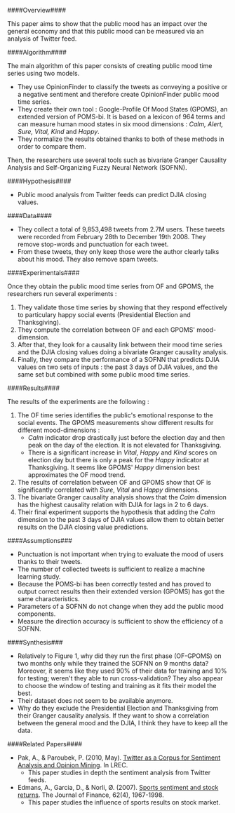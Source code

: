 ####Overview####

This paper aims to show that the public mood has an impact over the general economy and that this public mood can be measured via an analysis of Twitter feed.

####Algorithm####

The main algorithm of this paper consists of creating public mood time series using two models.

- They use OpinionFinder to classify the tweets as conveying a positive or a negative sentiment and therefore create OpinionFinder public mood time series.
- They create their own tool : Google-Profile Of Mood States (GPOMS), an extended version of POMS-bi. It is based on a lexicon of 964 terms and can measure human mood states in six mood dimensions : *Calm, Alert, Sure, Vital, Kind* and *Happy*.
- They normalize the results obtained thanks to both of these methods in order to compare them.

Then, the researchers use several tools such as bivariate Granger Causality Analysis and Self-Organizing Fuzzy Neural Network (SOFNN).

####Hypothesis####

- Public mood analysis from Twitter feeds can predict DJIA closing values.

####Data####

- They collect a total of 9,853,498 tweets from 2.7M users. These tweets were recorded from February 28th to December 19th 2008. They remove stop-words and punctuation for each tweet.
- From these tweets, they only keep those were the author clearly talks about his mood. They also remove spam tweets.

####Experimentals####

Once they obtain the public mood time series from OF and GPOMS, the researchers run several experiments :

1. They validate those time series by showing that they respond effectively to particulary happy social events (Presidential Election and Thanksgiving).
2. They compute the correlation between OF and each GPOMS' mood-dimension.
3. After that, they look for a causality link between their mood time series and the DJIA closing values doing a bivariate Granger causality analysis.
4. Finally, they compare the performance of a SOFNN that predicts DJIA values on two sets of inputs : the past 3 days of DJIA values, and the same set but combined with some public mood time series.

####Results####

The results of the experiments are the following :

1. The OF time series identifies the public's emotional response to the social events. The GPOMS measurements show different results for different mood-dimensions :
	- *Calm* indicator drop drastically just before the election day and then peak on the day of the election. It is not elevated for Thanksgiving.
	- There is a significant increase in *Vital*, *Happy* and *Kind* scores on election day but there is only a peak for the *Happy* indicator at Thanksgiving.
It seems like GPOMS' *Happy* dimension best approximates the OF mood trend.
2. The results of correlation between OF and GPOMS show that OF is significantly correlated with *Sure*, *Vital* and *Happy* dimensions.
3. The bivariate Granger causality analysis shows that the *Calm* dimension has the highest causality relation with DJIA for lags in 2 to 6 days.
4. Their final experiment supports the hypothesis that adding the *Calm* dimension to the past 3 days of DJIA values allow them to obtain better results on the DJIA closing value predictions.

####Assumptions###
- Punctuation is not important when trying to evaluate the mood of users thanks to their tweets.
- The number of collected tweets is sufficient to realize a machine learning study.
- Because the POMS-bi has been correctly tested and has proved to output correct results then their extended version (GPOMS) has got the same characteristics.
- Parameters of a SOFNN do not change when they add the public mood components.
- Measure the direction accuracy is sufficient to show the efficiency of a SOFNN.

####Synthesis###
- Relatively to Figure 1, why did they run the first phase (OF-GPOMS) on two months only while they trained the SOFNN on 9 months data? Moreover, it seems like they used 90% of their data for training and 10% for testing; weren't they able to run cross-validation? They also appear to choose the window of testing and training as it fits their model the best.
- Their dataset does not seem to be available anymore.
- Why do they exclude the Presidential Election and Thanksgiving from their Granger causality analysis. If they want to show a correlation between the general mood and the DJIA, I think they have to keep all the data.

####Related Papers####
- Pak, A., & Paroubek, P. (2010, May). [Twitter as a Corpus for Sentiment Analysis and Opinion Mining](http://incc-tps.googlecode.com/svn/trunk/TPFinal/bibliografia/Pak%20and%20Paroubek%20(2010).%20Twitter%20as%20a%20Corpus%20for%20Sentiment%20Analysis%20and%20Opinion%20Mining.pdf). In LREC.
	- This paper studies in depth the sentiment analysis from Twitter feeds. 
- Edmans, A., Garcia, D., & Norli, Ø. (2007). [Sports sentiment and stock returns](http://59.67.100.12/JPK/hbyhx/ckwx/ywwx/j.1540-6261.2007.01262.x.pdf). The Journal of Finance, 62(4), 1967-1998. 
	- This paper studies the influence of sports results on stock market.

